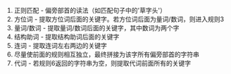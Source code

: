 1. 正则匹配 - 偏旁部首的读法（如匹配句子中的'草字头'）
2. 方位词 - 提取方位词后面的关键字。若方位词后面为量词/数词，则进入规则3
3. 量词/数词 - 提取量词/数词后面的关键字，其中数词为两个字
4. 结构助词 - 提取结构助词后面的关键字  
5. 连词 - 提取连词左右两边的关键字
6. 尽量使前面的规则相互独立，最终拼接为该字所有偏旁部首的字符串
7. 代词 - 若规则6返回的字符串为空，则提取代词前面所有的关键字


